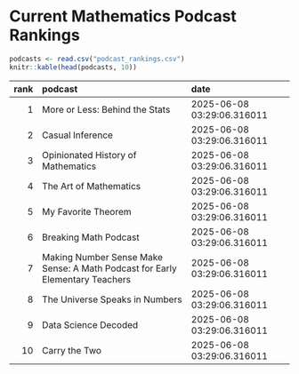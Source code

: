 # Current Mathematics Podcast Rankings


``` r
podcasts <- read.csv("podcast_rankings.csv")
knitr::kable(head(podcasts, 10))
```

| rank | podcast | date |
|---:|:---|:---|
| 1 | More or Less: Behind the Stats | 2025-06-08 03:29:06.316011 |
| 2 | Casual Inference | 2025-06-08 03:29:06.316011 |
| 3 | Opinionated History of Mathematics | 2025-06-08 03:29:06.316011 |
| 4 | The Art of Mathematics | 2025-06-08 03:29:06.316011 |
| 5 | My Favorite Theorem | 2025-06-08 03:29:06.316011 |
| 6 | Breaking Math Podcast | 2025-06-08 03:29:06.316011 |
| 7 | Making Number Sense Make Sense: A Math Podcast for Early Elementary Teachers | 2025-06-08 03:29:06.316011 |
| 8 | The Universe Speaks in Numbers | 2025-06-08 03:29:06.316011 |
| 9 | Data Science Decoded | 2025-06-08 03:29:06.316011 |
| 10 | Carry the Two | 2025-06-08 03:29:06.316011 |
